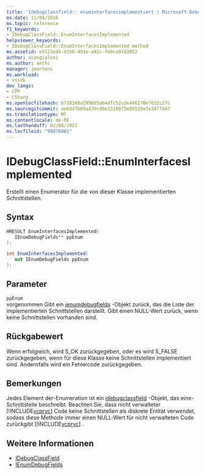 ```yaml
---
title: 'Idebugclassfield:: enuminterfacesimplementiert | Microsoft-Dokumentation'
ms.date: 11/04/2016
ms.topic: reference
f1_keywords:
- IDebugClassField::EnumInterfacesImplemented
helpviewer_keywords:
- IDebugClassField::EnumInterfacesImplemented method
ms.assetid: e5523e45-d350-491e-a92c-fe0ca97d2052
author: acangialosi
ms.author: anthc
manager: jmartens
ms.workload:
- vssdk
dev_langs:
- CPP
- CSharp
ms.openlocfilehash: b7283d8a2996d5ab4dfc52cde446170e7632c27c
ms.sourcegitcommit: ae6d47b09a439cd0e13180f5e89510e3e347fd47
ms.translationtype: MT
ms.contentlocale: de-DE
ms.lasthandoff: 02/08/2021
ms.locfileid: "99876081"
---
```

# <a name="idebugclassfieldenuminterfacesimplemented"></a>IDebugClassField::EnumInterfacesImplemented
Erstellt einen Enumerator für die von dieser Klasse implementierten Schnittstellen.

## <a name="syntax"></a>Syntax

```cpp
HRESULT EnumInterfacesImplemented( 
   IEnumDebugFields** ppEnum
);
```

```csharp
int EnumInterfacesImplemented(
   out IEnumDebugFields ppEnum
);
```

## <a name="parameters"></a>Parameter
`ppEnum`\
vorgenommen Gibt ein [ienumdebugfields](../../../extensibility/debugger/reference/ienumdebugfields.md) -Objekt zurück, das die Liste der implementierten Schnittstellen darstellt. Gibt einen NULL-Wert zurück, wenn keine Schnittstellen vorhanden sind.

## <a name="return-value"></a>Rückgabewert
 Wenn erfolgreich, wird S_OK zurückgegeben, oder es wird S_FALSE zurückgegeben, wenn für diese Klasse keine Schnittstellen implementiert sind. Andernfalls wird ein Fehlercode zurückgegeben.

## <a name="remarks"></a>Bemerkungen
 Jedes Element der-Enumeration ist ein [idebugclassfield](../../../extensibility/debugger/reference/idebugclassfield.md) -Objekt, das eine-Schnittstelle beschreibt. Beachten Sie, dass nicht verwalteter [!INCLUDE[vcprvc](../../../code-quality/includes/vcprvc_md.md)] Code keine Schnittstellen als diskrete Entität verwendet, sodass diese Methode immer einen NULL-Wert für nicht verwalteten Code zurückgibt [!INCLUDE[vcprvc](../../../code-quality/includes/vcprvc_md.md)] .

## <a name="see-also"></a>Weitere Informationen
- [IDebugClassField](../../../extensibility/debugger/reference/idebugclassfield.md)
- [IEnumDebugFields](../../../extensibility/debugger/reference/ienumdebugfields.md)
